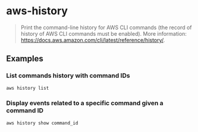 # aws-history

> Print the command-line history for AWS CLI commands (the record of history of AWS CLI commands must be enabled). More information: <https://docs.aws.amazon.com/cli/latest/reference/history/>.

## Examples

### List commands history with command IDs

```bash
aws history list
```

### Display events related to a specific command given a command ID

```bash
aws history show command_id
```
